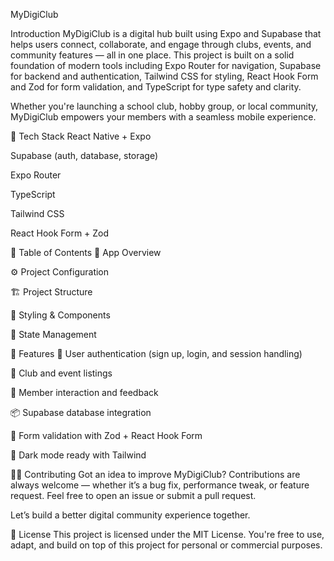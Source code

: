 MyDigiClub

Introduction
MyDigiClub is a digital hub built using Expo and Supabase that helps users connect, collaborate, and engage through clubs, events, and community features — all in one place. This project is built on a solid foundation of modern tools including Expo Router for navigation, Supabase for backend and authentication, Tailwind CSS for styling, React Hook Form and Zod for form validation, and TypeScript for type safety and clarity.

Whether you're launching a school club, hobby group, or local community, MyDigiClub empowers your members with a seamless mobile experience.

🔧 Tech Stack
React Native + Expo

Supabase (auth, database, storage)

Expo Router

TypeScript

Tailwind CSS

React Hook Form + Zod

📁 Table of Contents
📱 App Overview

⚙️ Project Configuration

🏗️ Project Structure

🎨 Styling & Components

🧠 State Management

🚀 Features
🔐 User authentication (sign up, login, and session handling)

📅 Club and event listings

💬 Member interaction and feedback

📦 Supabase database integration

🧪 Form validation with Zod + React Hook Form

🌙 Dark mode ready with Tailwind

🧑‍💻 Contributing
Got an idea to improve MyDigiClub? Contributions are always welcome — whether it’s a bug fix, performance tweak, or feature request. Feel free to open an issue or submit a pull request.

Let’s build a better digital community experience together.

📄 License
This project is licensed under the MIT License. You're free to use, adapt, and build on top of this project for personal or commercial purposes.
